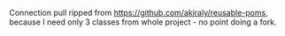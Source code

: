 Connection pull ripped from https://github.com/akiraly/reusable-poms, because I need only 3 classes from whole project - no point doing a fork.